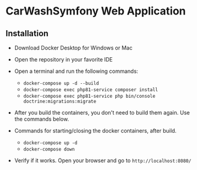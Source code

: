 # CarWashSymfony Web Application
## Installation

* Download Docker Desktop for Windows or Mac

* Open the repository in your favorite IDE
* Open a terminal and run the following commands:
    * `docker-compose up -d --build`
    * `docker-compose exec php81-service composer install`
    * `docker-compose exec php81-service php bin/console doctrine:migrations:migrate`

* After you build the containers, you don't need to build them again. Use the commands below.

* Commands for starting/closing the docker containers, after build.
    * `docker-compose up -d`
    * `docker-compose down`

* Verify if it works. Open your browser and go to `http://localhost:8080/`